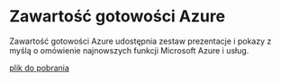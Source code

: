 <div>
<h1>Zawartość gotowości Azure</h1>
<p>Zawartość gotowości Azure udostępnia zestaw prezentacje i pokazy z myślą o omówienie najnowszych funkcji Microsoft Azure i usług.</p>
<p><a href="http://go.microsoft.com/fwlink/p/?LinkId=331133" class="solution-cta-link light-font arrowbtn green">plik do pobrania</a></p>
</div>

